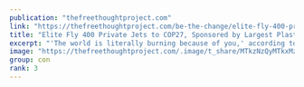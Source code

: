```yaml
---
publication: "thefreethoughtproject.com"
link: "https://thefreethoughtproject.com/be-the-change/elite-fly-400-private-jets-to-cop27-sponsored-by-largest-plastic-polluter-in-world-to-lecture-you-about-climate"
title: "Elite Fly 400 Private Jets to COP27, Sponsored by Largest Plastic Polluter in World, To Lecture YOU About Climate"
excerpt: "'The world is literally burning because of you,' according to the world's elite who produce more pollution in a few hours than most people make all year."
image: "https://thefreethoughtproject.com/.image/t_share/MTkzNzQyMTkxMzkzMjUyODAz/jets-egypt.jpg"
group: con
rank: 3
---
```

